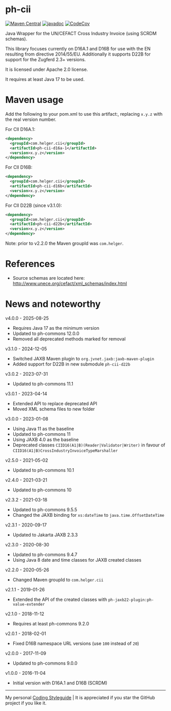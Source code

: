 # ph-cii

[![Maven Central](https://maven-badges.herokuapp.com/maven-central/com.helger.cii/ph-cii-parent-pom/badge.svg)](https://maven-badges.herokuapp.com/maven-central/com.helger.cii/ph-cii-parent-pom) 
[![javadoc](https://javadoc.io/badge2/com.helger.cii/ph-cii-parent-pom/javadoc.svg)](https://javadoc.io/doc/com.helger.cii/ph-cii-parent-pom)
[![CodeCov](https://codecov.io/gh/phax/ph-cii/branch/master/graph/badge.svg)](https://codecov.io/gh/phax/ph-cii)

Java Wrapper for the UN/CEFACT Cross Industry Invoice (using SCRDM schemas).

This library focuses currently on D16A.1 and D16B for use with the EN resulting from directive 2014/55/EU.
Additionally it supports D22B for support for the Zugferd 2.3+ versions.

It is licensed under Apache 2.0 license.

It requires at least Java 17 to be used.

# Maven usage

Add the following to your pom.xml to use this artifact:, replacing `x.y.z` with the real version number.

For CII D16A.1:

```xml
<dependency>
  <groupId>com.helger.cii</groupId>
  <artifactId>ph-cii-d16a-1</artifactId>
  <version>x.y.z</version>
</dependency>
```

For CII D16B:

```xml
<dependency>
  <groupId>com.helger.cii</groupId>
  <artifactId>ph-cii-d16b</artifactId>
  <version>x.y.z</version>
</dependency>
```

For CII D22B (since v3.1.0):

```xml
<dependency>
  <groupId>com.helger.cii</groupId>
  <artifactId>ph-cii-d22b</artifactId>
  <version>x.y.z</version>
</dependency>
```

Note: prior to v2.2.0 the Maven groupId was `com.helger`.

# References

* Source schemas are located here: http://www.unece.org/cefact/xml_schemas/index.html

# News and noteworthy

v4.0.0 - 2025-08-25
* Requires Java 17 as the minimum version
* Updated to ph-commons 12.0.0
* Removed all deprecated methods marked for removal

v3.1.0 - 2024-12-05
* Switched JAXB Maven plugin to `org.jvnet.jaxb:jaxb-maven-plugin`
* Added support for D22B in new submodule `ph-cii-d22b`

v3.0.2 - 2023-07-31
* Updated to ph-commons 11.1

v3.0.1 - 2023-04-14
* Extended API to replace deprecated API
* Moved XML schema files to new folder

v3.0.0 - 2023-01-08
* Using Java 11 as the baseline
* Updated to ph-commons 11
* Using JAXB 4.0 as the baseline
* Deprecated classes `CIID16(A1|B)(Reader|Validator|Writer)` in favour of `CIID16(A1|B)CrossIndustryInvoiceTypeMarshaller`

v2.5.0 - 2021-05-02
* Updated to ph-commons 10.1

v2.4.0 - 2021-03-21
* Updated to ph-commons 10

v2.3.2 - 2021-03-18
* Updated to ph-commons 9.5.5
* Changed the JAXB binding for `xs:dateTime` to `java.time.OffsetDateTime`

v2.3.1 - 2020-09-17
* Updated to Jakarta JAXB 2.3.3

v2.3.0 - 2020-08-30
* Updated to ph-commons 9.4.7
* Using Java 8 date and time classes for JAXB created classes

v2.2.0 - 2020-05-26
* Changed Maven groupId to `com.helger.cii`

v2.1.1 - 2019-01-26
* Extended the API of the created classes with `ph-jaxb22-plugin:ph-value-extender`

v2.1.0 - 2018-11-12
* Requires at least ph-commons 9.2.0

v2.0.1 - 2018-02-01
* Fixed D16B namespace URL versions (use `100` instead of `20`)

v2.0.0 - 2017-11-09
* Updated to ph-commons 9.0.0

v1.0.0 - 2016-11-04
* Initial version with D16A.1 and D16B (SCRDM)

---

My personal [Coding Styleguide](https://github.com/phax/meta/blob/master/CodingStyleguide.md) |
It is appreciated if you star the GitHub project if you like it.